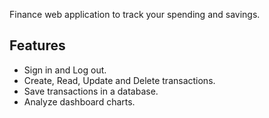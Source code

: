 

Finance web application to track your spending and savings.

## Features

- Sign in and Log out.
- Create, Read, Update and Delete transactions.
- Save transactions in a database.
- Analyze dashboard charts.


